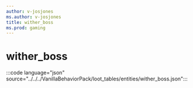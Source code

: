 ```yaml
---
author: v-josjones
ms.author: v-josjones
title: wither_boss
ms.prod: gaming
---
```


# wither_boss 

:::code language="json" source="../../../VanillaBehaviorPack/loot_tables/entities/wither_boss.json":::